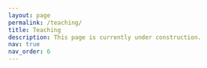 ```yaml
---
layout: page
permalink: /teaching/
title: Teaching
description: This page is currently under construction.
nav: true
nav_order: 6
---
```

